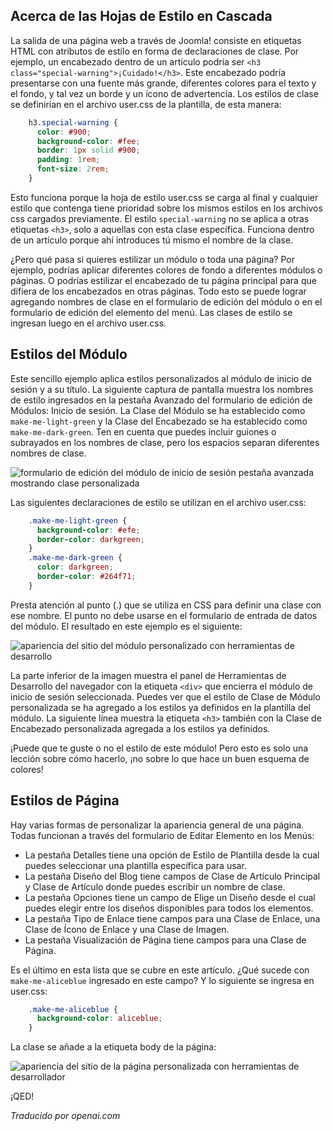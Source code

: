 <!-- Filename: J4.x:Module_and_Menu_Styles / Display title: Estilos de Módulo y Menú  -->

## Acerca de las Hojas de Estilo en Cascada

La salida de una página web a través de Joomla! consiste en etiquetas HTML con atributos de estilo en forma de declaraciones de clase. Por ejemplo, un encabezado dentro de un artículo podría ser `<h3 class="special-warning">¡Cuidado!</h3>`. Este encabezado podría presentarse con una fuente más grande, diferentes colores para el texto y el fondo, y tal vez un borde y un ícono de advertencia. Los estilos de clase se definirían en el archivo user.css de la plantilla, de esta manera:
```css
    h3.special-warning {
      color: #900;
      background-color: #fee;
      border: 1px solid #900;
      padding: 1rem;
      font-size: 2rem;
    }
```
Esto funciona porque la hoja de estilo user.css se carga al final y cualquier estilo que contenga tiene prioridad sobre los mismos estilos en los archivos css cargados previamente. El estilo `special-warning` no se aplica a otras etiquetas `<h3>`, solo a aquellas con esta clase específica. Funciona dentro de un artículo porque ahí introduces tú mismo el nombre de la clase.

¿Pero qué pasa si quieres estilizar un módulo o toda una página? Por ejemplo, podrías aplicar diferentes colores de fondo a diferentes módulos o páginas. O podrías estilizar el encabezado de tu página principal para que difiera de los encabezados en otras páginas. Todo esto se puede lograr agregando nombres de clase en el formulario de edición del módulo o en el formulario de edición del elemento del menú. Las clases de estilo se ingresan luego en el archivo user.css.

## Estilos del Módulo

Este sencillo ejemplo aplica estilos personalizados al módulo de inicio de sesión y a su título. La siguiente captura de pantalla muestra los nombres de estilo ingresados en la pestaña Avanzado del formulario de edición de Módulos: Inicio de sesión. La Clase del Módulo se ha establecido como `make-me-light-green` y la Clase del Encabezado se ha establecido como `make-me-dark-green`. Ten en cuenta que puedes incluir guiones o subrayados en los nombres de clase, pero los espacios separan diferentes nombres de clase.

![formulario de edición del módulo de inicio de sesión pestaña avanzada mostrando clase personalizada](../../../en/images/templates/templates-edit-module-style.png)

Las siguientes declaraciones de estilo se utilizan en el archivo user.css:
```css
    .make-me-light-green {
      background-color: #efe;
      border-color: darkgreen;
    }
    .make-me-dark-green {
      color: darkgreen;
      border-color: #264f71;
    }
```
Presta atención al punto (.) que se utiliza en CSS para definir una clase con ese nombre. El punto no debe usarse en el formulario de entrada de datos del módulo. El resultado en este ejemplo es el siguiente:

![apariencia del sitio del módulo personalizado con herramientas de desarrollo](../../../en/images/templates/templates-edit-module-style-result.png)

La parte inferior de la imagen muestra el panel de Herramientas de Desarrollo del navegador con la etiqueta `<div>` que encierra el módulo de inicio de sesión seleccionada. Puedes ver que el estilo de Clase de Módulo personalizada se ha agregado a los estilos ya definidos en la plantilla del módulo. La siguiente línea muestra la etiqueta `<h3>` también con la Clase de Encabezado personalizada agregada a los estilos ya definidos.

¡Puede que te guste o no el estilo de este módulo! Pero esto es solo una lección sobre cómo hacerlo, ¡no sobre lo que hace un buen esquema de colores!

## Estilos de Página

Hay varias formas de personalizar la apariencia general de una página. 
Todas funcionan a través del formulario de Editar Elemento en los Menús:

- La pestaña Detalles tiene una opción de Estilo de Plantilla desde la cual puedes seleccionar una plantilla específica para usar.
- La pestaña Diseño del Blog tiene campos de Clase de Artículo Principal y Clase de Artículo donde puedes escribir un nombre de clase.
- La pestaña Opciones tiene un campo de Elige un Diseño desde el cual puedes elegir entre los diseños disponibles para todos los elementos.
- La pestaña Tipo de Enlace tiene campos para una Clase de Enlace, una Clase de Ícono de Enlace y una Clase de Imagen.
- La pestaña Visualización de Página tiene campos para una Clase de Página.

Es el último en esta lista que se cubre en este artículo. ¿Qué sucede con `make-me-aliceblue` ingresado en este campo? Y lo siguiente se ingresa en user.css:
```css
    .make-me-aliceblue {
      background-color: aliceblue;
    }
```
La clase se añade a la etiqueta body de la página:

![apariencia del sitio de la página personalizada con herramientas de desarrollador](../../../en/images/templates/templates-edit-page-class-result.png)

¡QED!

*Traducido por openai.com*

